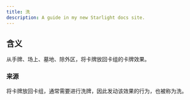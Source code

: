 ```yaml
---
title: 洗
description: A guide in my new Starlight docs site.
---
```


## 含义

从手牌、场上、墓地、除外区，将卡牌放回卡组的卡牌效果。

### 来源

将卡牌放回卡组，通常需要进行洗牌，因此发动该效果的行为，也被称为洗。
